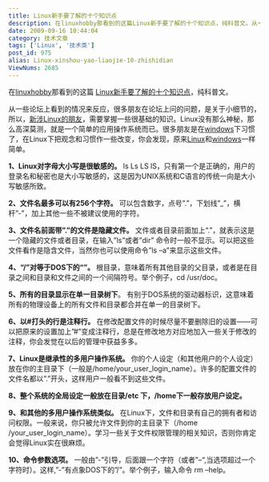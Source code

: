 ```yaml
---
title: Linux新手要了解的十个知识点
description: 在linuxhobby那看到的这篇Linux新手要了解的十个知识点，纯科普文。从一些论坛上看到的情况来反应，很多朋友在论坛上问的问题，是关于小细节的，所以，新涉Linux的朋友，需要掌握一些很基础的知识。Linux没有那么神秘，那么高深莫测，就是一个简单的应用操作系统而已。很多朋友是在windows下习惯了，在Linux下把观念和习惯作一些改变，你会发现，原来Linux和windows一样简单。
date: 2009-09-16 10:44:04
category: 技术文章
tags: ['Linux', '技术类']
post_id: 975
alias: Linux-xinshou-yao-liaojie-10-zhishidian
ViewNums: 2685
---
```


在[linuxhobby](http://www.linuxhobby.com)那看到的这篇 [Linux新手要了解的十个知识点](/blog/linux-xinshou-yao-liaojie-10-zhishidian)，纯科普文。

从一些论坛上看到的情况来反应，很多朋友在论坛上问的问题，是关于小细节的，所以，[新涉Linux的朋友](/blog/linux-xinshou-yao-liaojie-10-zhishidian)，需要掌握一些很基础的知识。Linux没有那么神秘，那么高深莫测，就是一个简单的应用操作系统而已。很多朋友是在[windows](/tags/Windows)下习惯了，在Linux下把观念和习惯作一些改变，你会发现，原来[Linux](/tags/Linux)和[windows](/blog/deepin-litexp-windows-xp-sp3-v62)一样简单。

**1、Linux对字母大小写是很敏感的。**
ls Ls LS lS，只有第一个是正确的，用户的登录名和秘密也是大小写敏感的，这是因为UNIX系统和C语言的传统一向是大小写敏感所致。

**2、文件名最多可以有256个字符。**
可以包含数字，点号”.”，下划线”_”，横杆”-”，加上其他一些不被建议使用的字符。

**3、文件名前面带”.”的文件是隐藏文件。**
文件或者目录前面加上“.”，就表示这是一个隐藏的文件或者目录，在输入”ls”或者”dir” 命令时一般不显示。可以把这些文件看作是隐含文件，当然你也可以使用命令”ls –a”来显示这些文件。

**4、“/”对等于DOS下的“”。**
根目录，意味着所有其他目录的父目录，或者是在目录之间和目录和文件之间的一个间隔符号。举个例子，cd /usr/doc。

**5、所有的目录显示在单一目录树下**。
有别于DOS系统的驱动器标识，这意味着所有的物理设备上的所有文件和目录都合并在单一的目录树下。

**6、以#打头的行是注释行。**
在修改配置文件的时候尽量不要删除旧的设置――可以把原来的设置加上”#”变成注释行，总是在修改地方对应地加入一些关于修改的注释，你会发觉在以后的管理中获益多多。

**7、Linux是继承性的多用户操作系统。**
你的个人设定（和其他用户的个人设定）放在你的主目录下（一般是/home/your_user_login_name）。许多的配置文件的文件名都以”.”开头，这样用户一般看不到这些文件。

**8、整个系统的全局设定一般放在目录/etc 下，/home下一般存放用户设定。**

**9、和其他的多用户操作系统类似。**
在Linux下，文件和目录有自己的拥有者和访问权限。一般来说，你只被允许文件到你的主目录下（/home /your_user_login_name）。学习一些关于文件权限管理的相关知识，否则你肯定会觉得Linux实在很麻烦。

**10、命令参数选项。**
一般由”-”引导，后面跟一个字符（或者”–“,当选项超过一个字符时）。这样,”-”有点象DOS下的”/”。举个例子，输入命令 rm –help。

